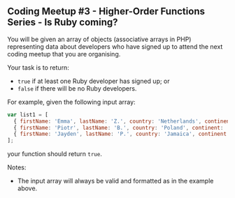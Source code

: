 ## Coding Meetup #3 - Higher-Order Functions Series - Is Ruby coming?

You will be given an array of objects (associative arrays in PHP) representing data about developers who have signed up to attend the next coding meetup that you are organising.

Your task is to return:
<ul>
<li><code>true</code>  if at least one Ruby developer has signed up; or</li>
<li><code>false</code> if there will be no Ruby developers.</li>
</ul>

For example, given the following input array:
```javascript
var list1 = [
  { firstName: 'Emma', lastName: 'Z.', country: 'Netherlands', continent: 'Europe', age: 29, language: 'Ruby' },
  { firstName: 'Piotr', lastName: 'B.', country: 'Poland', continent: 'Europe', age: 128, language: 'Javascript' },
  { firstName: 'Jayden', lastName: 'P.', country: 'Jamaica', continent: 'Americas', age: 42, language: 'JavaScript' }
];
```
your function should return ```true```.

Notes:
<ul>
<li>The input array will always be valid and formatted as in the example above.
</li>
</ul>